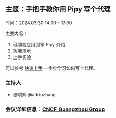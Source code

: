 ## 主题：手把手教你用 Pipy 写个代理

时间：2024.03.30 14:00 - 17:00

主要内容：
1. 可编程应用引擎 Pipy 介绍
2. 功能演示
3. ​上手实验

可以参考 [快速上手](https://github.com/flomesh-io/flomesh-workshop/blob/main/pipy/103-new-syntax.md) 一步步学习如何写个代理。

### 主持人
- 张晓辉 @addozhang

### 会议详细信息：[CNCF Guangzhou Group](https://community.cncf.io/events/details/cncf-cloud-native-guangzhou-presents-brew-meet-write-a-proxy-with-pipy-step-by-step/)